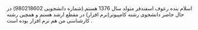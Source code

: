 اسلام بنده رعوف اسفندفر متولد سال 1376 هستم.(شماره دانشجویی 980218602) در حال حاضر دانشجوی رشته کامپیوتر(نرم افزار) در مقطع ارشد هستم و همچین رشته کارشناسی من هم نرم افزار بوده است .
